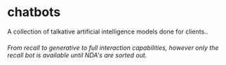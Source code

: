 # chatbots
A collection of talkative artificial intelligence models done for clients.. 
###### From recall to generative to full interaction capabilities, however only the recall bot is available until NDA's are sorted out. 
